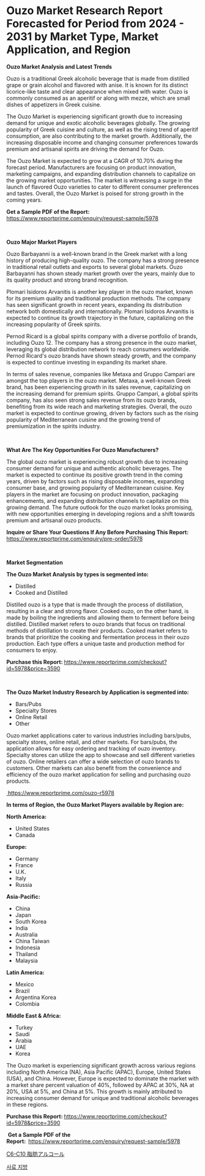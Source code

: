 <p><h1>Ouzo Market Research Report Forecasted for Period from 2024 -  2031 by Market Type, Market Application, and Region</h1></p><p><strong>Ouzo Market Analysis and Latest Trends</strong></p>
<p><p>Ouzo is a traditional Greek alcoholic beverage that is made from distilled grape or grain alcohol and flavored with anise. It is known for its distinct licorice-like taste and clear appearance when mixed with water. Ouzo is commonly consumed as an aperitif or along with mezze, which are small dishes of appetizers in Greek cuisine.</p><p>The Ouzo Market is experiencing significant growth due to increasing demand for unique and exotic alcoholic beverages globally. The growing popularity of Greek cuisine and culture, as well as the rising trend of aperitif consumption, are also contributing to the market growth. Additionally, the increasing disposable income and changing consumer preferences towards premium and artisanal spirits are driving the demand for Ouzo.</p><p>The Ouzo Market is expected to grow at a CAGR of 10.70% during the forecast period. Manufacturers are focusing on product innovation, marketing campaigns, and expanding distribution channels to capitalize on the growing market opportunities. The market is witnessing a surge in the launch of flavored Ouzo varieties to cater to different consumer preferences and tastes. Overall, the Ouzo Market is poised for strong growth in the coming years.</p></p>
<p><strong>Get a Sample PDF of the Report:&nbsp;</strong> <a href="https://www.reportprime.com/enquiry/request-sample/5978">https://www.reportprime.com/enquiry/request-sample/5978</a></p>
<p>&nbsp;</p>
<p><strong>Ouzo Major Market Players</strong></p>
<p><p>Ouzo Barbayanni is a well-known brand in the Greek market with a long history of producing high-quality ouzo. The company has a strong presence in traditional retail outlets and exports to several global markets. Ouzo Barbayanni has shown steady market growth over the years, mainly due to its quality product and strong brand recognition.</p><p>Plomari Isidoros Arvanitis is another key player in the ouzo market, known for its premium quality and traditional production methods. The company has seen significant growth in recent years, expanding its distribution network both domestically and internationally. Plomari Isidoros Arvanitis is expected to continue its growth trajectory in the future, capitalizing on the increasing popularity of Greek spirits.</p><p>Pernod Ricard is a global spirits company with a diverse portfolio of brands, including Ouzo 12. The company has a strong presence in the ouzo market, leveraging its global distribution network to reach consumers worldwide. Pernod Ricard's ouzo brands have shown steady growth, and the company is expected to continue investing in expanding its market share.</p><p>In terms of sales revenue, companies like Metaxa and Gruppo Campari are amongst the top players in the ouzo market. Metaxa, a well-known Greek brand, has been experiencing growth in its sales revenue, capitalizing on the increasing demand for premium spirits. Gruppo Campari, a global spirits company, has also seen strong sales revenue from its ouzo brands, benefiting from its wide reach and marketing strategies. Overall, the ouzo market is expected to continue growing, driven by factors such as the rising popularity of Mediterranean cuisine and the growing trend of premiumization in the spirits industry.</p></p>
<p>&nbsp;</p>
<p><strong>What Are The Key Opportunities For Ouzo Manufacturers?</strong></p>
<p><p>The global ouzo market is experiencing robust growth due to increasing consumer demand for unique and authentic alcoholic beverages. The market is expected to continue its positive growth trend in the coming years, driven by factors such as rising disposable incomes, expanding consumer base, and growing popularity of Mediterranean cuisine. Key players in the market are focusing on product innovation, packaging enhancements, and expanding distribution channels to capitalize on this growing demand. The future outlook for the ouzo market looks promising, with new opportunities emerging in developing regions and a shift towards premium and artisanal ouzo products.</p></p>
<p><strong>Inquire or Share Your Questions If Any Before Purchasing This Report:</strong> <a href="https://www.reportprime.com/enquiry/pre-order/5978">https://www.reportprime.com/enquiry/pre-order/5978</a></p>
<p>&nbsp;</p>
<p><strong>Market Segmentation</strong></p>
<p><strong>The Ouzo Market Analysis by types is segmented into:</strong></p>
<p><ul><li>Distilled</li><li>Cooked and Distilled</li></ul></p>
<p><p>Distilled ouzo is a type that is made through the process of distillation, resulting in a clear and strong flavor. Cooked ouzo, on the other hand, is made by boiling the ingredients and allowing them to ferment before being distilled. Distilled market refers to ouzo brands that focus on traditional methods of distillation to create their products. Cooked market refers to brands that prioritize the cooking and fermentation process in their ouzo production. Each type offers a unique taste and production method for consumers to enjoy.</p></p>
<p><strong>Purchase this Report:&nbsp;</strong><a href="https://www.reportprime.com/checkout?id=5978&price=3590">https://www.reportprime.com/checkout?id=5978&price=3590</a></p>
<p>&nbsp;</p>
<p><strong>The Ouzo Market Industry Research by Application is segmented into:</strong></p>
<p><ul><li>Bars/Pubs</li><li>Specialty Stores</li><li>Online Retail</li><li>Other</li></ul></p>
<p><p>Ouzo market applications cater to various industries including bars/pubs, specialty stores, online retail, and other markets. For bars/pubs, the application allows for easy ordering and tracking of ouzo inventory. Specialty stores can utilize the app to showcase and sell different varieties of ouzo. Online retailers can offer a wide selection of ouzo brands to customers. Other markets can also benefit from the convenience and efficiency of the ouzo market application for selling and purchasing ouzo products.</p></p>
<p><a href="https://www.reportprime.com/ouzo-r5978">&nbsp;https://www.reportprime.com/ouzo-r5978</a></p>
<p><strong>In terms of Region, the Ouzo Market Players available by Region are:</strong></p>
<p>
    <p> <strong> North America: </strong>
        <ul>
            <li>United States</li>
            <li>Canada</li>
        </ul>
        </p> 
    <p> <strong> Europe: </strong>
        <ul>
            <li>Germany</li>
            <li>France</li>
            <li>U.K.</li>
            <li>Italy</li>
            <li>Russia</li>
        </ul>
        </p> 
    <p> <strong> Asia-Pacific: </strong>
        <ul>
            <li>China</li>
            <li>Japan</li>
            <li>South Korea</li>
            <li>India</li>
            <li>Australia</li>
            <li>China Taiwan</li>
            <li>Indonesia</li>
            <li>Thailand</li>
            <li>Malaysia</li>
        </ul>
        </p> 
    <p> <strong> Latin America: </strong>
        <ul>
            <li>Mexico</li>
            <li>Brazil</li>
            <li>Argentina Korea</li>
            <li>Colombia</li>
        </ul>
        </p> 
    <p> <strong> Middle East & Africa: </strong>
        <ul>
            <li>Turkey</li>
            <li>Saudi</li>
            <li>Arabia</li>
            <li>UAE</li>
            <li>Korea</li>
        </ul>
    </p>
    </p>
<p><p>The Ouzo market is experiencing significant growth across various regions including North America (NA), Asia Pacific (APAC), Europe, United States (USA), and China. However, Europe is expected to dominate the market with a market share percent valuation of 40%, followed by APAC at 30%, NA at 20%, USA at 5%, and China at 5%. This growth is mainly attributed to increasing consumer demand for unique and traditional alcoholic beverages in these regions.</p></p>
<p><strong>Purchase this Report: </strong><a href="https://www.reportprime.com/checkout?id=5978&price=3590">https://www.reportprime.com/checkout?id=5978&price=3590</a></p>
<p>&nbsp;<strong>Get a Sample PDF of the Report:&nbsp;&nbsp;</strong><a href="https://www.reportprime.com/enquiry/request-sample/5978">https://www.reportprime.com/enquiry/request-sample/5978</a></p>
<p><strong></strong></p>
<p><p><a href="https://github.com/zjkmgcs938405/Market-Research-Report-List-4/blob/main/930050884499.md">C6-C10 脂肪アルコール</a></p><p><a href="https://github.com/KellyLyncyh543964/Market-Research-Report-List-3/blob/main/4318918104757.md">사료 지방</a></p></p>